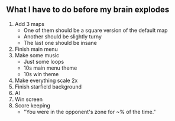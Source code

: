 ## What I have to do before my brain explodes

1. Add 3 maps
	- One of them should be a square version of the default map
	- Another should be slightly turny
	- The last one should be insane
2. Finish main menu
3. Make some music
	- Just some loops
	- 10s main menu theme
	- 10s win theme
4. Make everything scale 2x
5. Finish starfield background
6. AI
7. Win screen
8. Score keeping
	- "You were in the opponent's zone for ~% of the time."
